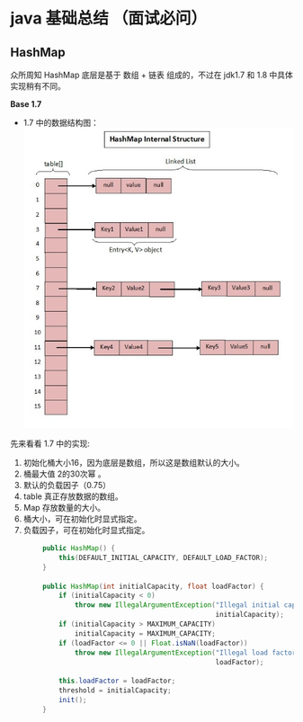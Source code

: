 # java 基础总结  （面试必问）
## HashMap
众所周知 HashMap 底层是基于 数组 + 链表 组成的，不过在 jdk1.7 和 1.8 中具体实现稍有不同。

 **Base 1.7**

- 1.7 中的数据结构图：
![avator](../../../../../resources/static/hashmap_1.7.jpg)

先来看看 1.7 中的实现:

1. 初始化桶大小16，因为底层是数组，所以这是数组默认的大小。
2. 桶最大值 2的30次幂 。
3. 默认的负载因子（0.75）
4. table 真正存放数据的数组。
5. Map 存放数量的大小。
6. 桶大小，可在初始化时显式指定。
7. 负载因子，可在初始化时显式指定。

```java
        public HashMap() {
            this(DEFAULT_INITIAL_CAPACITY, DEFAULT_LOAD_FACTOR);
        }
    
        public HashMap(int initialCapacity, float loadFactor) {
            if (initialCapacity < 0)
                throw new IllegalArgumentException("Illegal initial capacity: " +
                                                   initialCapacity);
            if (initialCapacity > MAXIMUM_CAPACITY)
                initialCapacity = MAXIMUM_CAPACITY;
            if (loadFactor <= 0 || Float.isNaN(loadFactor))
                throw new IllegalArgumentException("Illegal load factor: " +
                                                   loadFactor);
    
            this.loadFactor = loadFactor;
            threshold = initialCapacity;
            init();
        }
```

